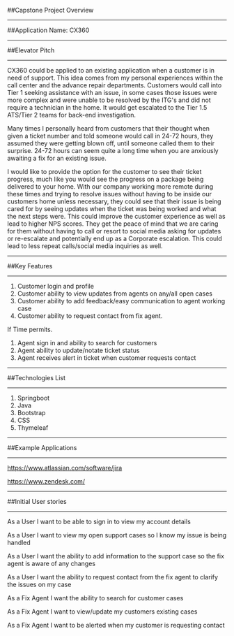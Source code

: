 ##Capstone Project Overview
**********************************************
##Application Name: 
CX360
**********************************************
##Elevator Pitch
**********************************************

CX360 could be applied to an existing application when a customer is in need of support. This idea comes from my personal experiences within the call center and the advance repair departments. Customers would call into Tier 1 seeking assistance with an issue, in some cases those issues were more complex and were unable to be resolved by the ITG's and did not require a technician in the home. It would get escalated to the Tier 1.5 ATS/Tier 2 teams for back-end investigation.

Many times I personally heard from customers that their thought when given a ticket number and told someone would call in 24-72 hours, they assumed they were getting blown off, until someone called them to their surprise. 24-72 hours can seem quite a long time when you are anxiously awaiting a fix for an existing issue. 

I would like to provide the option for the customer to see their ticket progress, much like you would see the progress on a package being delivered to your home. With our company working more remote during these times and trying to resolve issues without having to be inside our customers home unless necessary, they could see that their issue is being cared for by seeing updates when the ticket was being worked and what the next steps were. This could improve the customer experience as well as lead to higher NPS scores. They get the peace of mind that we are caring for them without having to call or resort to social media asking for updates or re-escalate and potentially end up as a Corporate escalation. This could lead to less repeat calls/social media inquiries as well.

**********************************************
##Key Features
**********************************************
1. Customer login and profile
2. Customer ability to view updates from agents on any/all open cases
3. Customer ability to add feedback/easy communication to agent working case
4. Customer ability to request contact from fix agent.

If Time permits.
1. Agent sign in and ability to search for customers
2. Agent ability to update/notate ticket status
3. Agent receives alert in ticket when customer requests contact

**********************************************
##Technologies List
**********************************************
1. Springboot
2. Java
3. Bootstrap
4. CSS
5. Thymeleaf

**********************************************
##Example Applications
**********************************************
https://www.atlassian.com/software/jira

https://www.zendesk.com/

**********************************************
##Initial User stories
**********************************************
As a User I want to be able to sign in to view my account details

As a User I want to view my open support cases so I know my issue is being handled

As a User I want the ability to add information to the support case so the fix agent is aware of any changes

As a User I want the ability to request contact from the fix agent to clarify the issues on my case

As a Fix Agent I want the ability to search for customer cases

As a Fix Agent I want to view/update my customers existing cases

As a Fix Agent I want to be alerted when my customer is requesting contact

